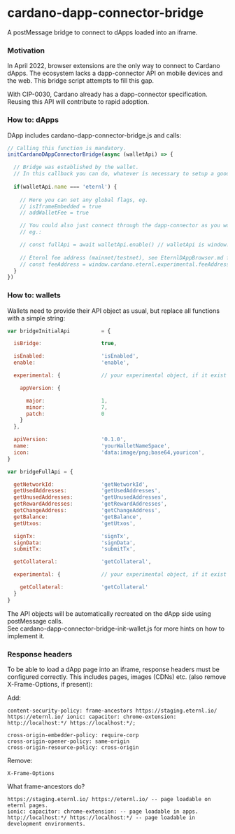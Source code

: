 # cardano-dapp-connector-bridge
A postMessage bridge to connect to dApps loaded into an iframe.

### Motivation
In April 2022, browser extensions are the only way to connect to Cardano dApps. The ecosystem lacks a dapp-connector
API on mobile devices and the web. This bridge script attempts to fill this gap.

With CIP-0030, Cardano already has a dapp-connector specification. Reusing this API will contribute to rapid adoption.

### How to: dApps
DApp includes cardano-dapp-connector-bridge.js and calls:

```js
// Calling this function is mandatory.
initCardanoDAppConnectorBridge(async (walletApi) => {

  // Bridge was established by the wallet.
  // In this callback you can do, whatever is necessary to setup a good connection, eg.
  
  if(walletApi.name === 'eternl') {
    
    // Here you can set any global flags, eg. 
    // isIframeEmbedded = true
    // addWalletFee = true

    // You could also just connect through the dapp-connector as you would normally do via your connect wallet button.
    // eg.:

    // const fullApi = await walletApi.enable() // walletApi is window.cardano.eternl
    
    // Eternl fee address (mainnet/testnet), see EternlDAppBrowser.md for more info.
    // const feeAddress = window.cardano.eternl.experimental.feeAddress // normal string, bech32 address.
  }
})
```

### How to: wallets
Wallets need to provide their API object as usual, but replace all functions with a simple string:

```js
var bridgeInitialApi          = {

  isBridge:                   true,

  isEnabled:                  'isEnabled',
  enable:                     'enable',

  experimental: {             // your experimental object, if it exist

    appVersion: {

      major:                  1,
      minor:                  7,
      patch:                  0
    }
  },

  apiVersion:                 '0.1.0',
  name:                       'yourWalletNameSpace',
  icon:                       'data:image/png;base64,youricon',
}

var bridgeFullApi = {

  getNetworkId:               'getNetworkId',
  getUsedAddresses:           'getUsedAddresses',
  getUnusedAddresses:         'getUnusedAddresses',
  getRewardAddresses:         'getRewardAddresses',
  getChangeAddress:           'getChangeAddress',
  getBalance:                 'getBalance',
  getUtxos:                   'getUtxos',

  signTx:                     'signTx',
  signData:                   'signData',
  submitTx:                   'submitTx',

  getCollateral:              'getCollateral',

  experimental: {             // your experimental object, if it exist

    getCollateral:            'getCollateral'
  }
}
```
The API objects will be automatically recreated on the dApp side using postMessage calls.  
See cardano-dapp-connector-bridge-init-wallet.js for more hints on how to implement it.

### Response headers
To be able to load a dApp page into an iframe, response headers must be configured correctly. This includes pages, images (CDNs) etc.
(also remove X-Frame-Options, if present):

Add:
```
content-security-policy: frame-ancestors https://staging.eternl.io/ https://eternl.io/ ionic: capacitor: chrome-extension: http://localhost:*/ https://localhost:*/;

cross-origin-embedder-policy: require-corp
cross-origin-opener-policy: same-origin
cross-origin-resource-policy: cross-origin
```
Remove:
```
X-Frame-Options
```

What frame-ancestors do?
```
https://staging.eternl.io/ https://eternl.io/ -- page loadable on eternl pages.  
ionic: capacitor: chrome-extension: -- page loadable in apps.  
http://localhost:*/ https://localhost:*/ -- page loadable in development environments.  
```
